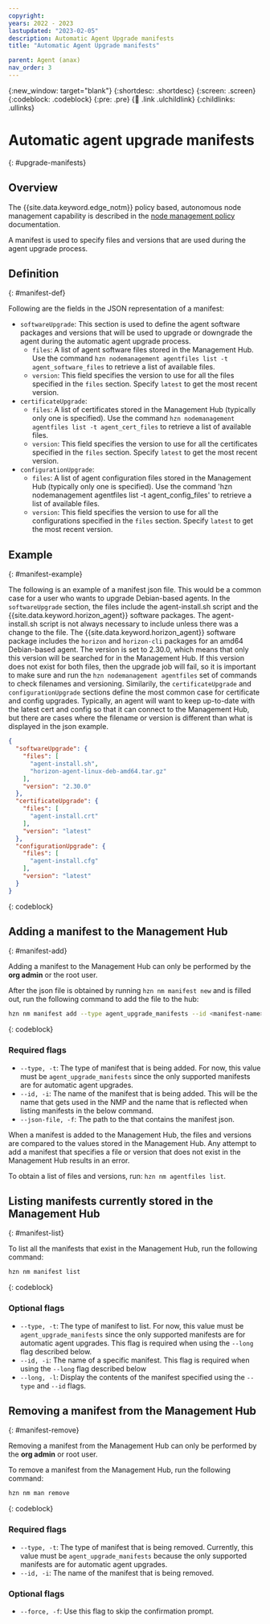 ```yaml
---
copyright:
years: 2022 - 2023
lastupdated: "2023-02-05"
description: Automatic Agent Upgrade manifests
title: "Automatic Agent Upgrade manifests"

parent: Agent (anax)
nav_order: 3
---
```


{:new_window: target="blank"}
{:shortdesc: .shortdesc}
{:screen: .screen}
{:codeblock: .codeblock}
{:pre: .pre}
{:child: .link .ulchildlink}
{:childlinks: .ullinks}

# Automatic agent upgrade manifests
{: #upgrade-manifests}

## Overview

The {{site.data.keyword.edge_notm}} policy based, autonomous node management capability is described in the [node management policy](./node_management_policy.md) documentation.

A manifest is used to specify files and versions that are used during the agent upgrade process.

## Definition
{: #manifest-def}

Following are the fields in the JSON representation of a manifest:

* `softwareUpgrade`: This section is used to define the agent software packages and versions that will be used to upgrade or downgrade the agent during the automatic agent upgrade process.
  * `files`: A list of agent software files stored in the Management Hub. Use the command `hzn nodemanagement agentfiles list -t agent_software_files` to retrieve a list of available files.
  * `version`: This field specifies the version to use for all the files specified in the `files` section. Specify `latest` to get the most recent version.
* `certificateUpgrade`:
  * `files`: A list of certificates stored in the Management Hub (typically only one is specified). Use the command `hzn nodemanagement agentfiles list -t agent_cert_files` to retrieve a list of available files.
  * `version`: This field specifies the version to use for all the certificates specified in the `files` section. Specify `latest` to get the most recent version.
* `configurationUpgrade`:
  * `files`: A list of agent configuration files stored in the Management Hub (typically only one is specified). Use the command 'hzn nodemanagement agentfiles list -t agent_config_files' to retrieve a list of available files.
  * `version`: This field specifies the version to use for all the configurations specified in the `files` section. Specify `latest` to get the most recent version.

## Example
{: #manifest-example}

The following is an example of a manifest json file. This would be a common case for a user who wants to upgrade Debian-based agents. In the `softwareUpgrade` section, the files include the agent-install.sh script and the {{site.data.keyword.horizon_agent}} software packages. The agent-install.sh script is not always necessary to include unless there was a change to the file.  The {{site.data.keyword.horizon_agent}} software package includes the `horizon` and `horizon-cli` packages for an amd64 Debian-based agent. The version is set to 2.30.0, which means that only this version will be searched for in the Management Hub. If this version does not exist for both files, then the upgrade job will fail, so it is important to make sure and run the `hzn nodemanagement agentfiles` set of commands to check filenames and versioning. Similarily, the `certificateUpgrade` and `configurationUpgrade` sections define the most common case for certificate and config upgrades. Typically, an agent will want to keep up-to-date with the latest cert and config so that it can connect to the Management Hub, but there are cases where the filename or version is different than what is displayed in the json example.

```json
{
  "softwareUpgrade": {
    "files": [
      "agent-install.sh",
      "horizon-agent-linux-deb-amd64.tar.gz"
    ],
    "version": "2.30.0"
  },
  "certificateUpgrade": {
    "files": [
      "agent-install.crt"
    ],
    "version": "latest"
  },
  "configurationUpgrade": {
    "files": [
      "agent-install.cfg"
    ],
    "version": "latest"
  }
}
```
{: codeblock}

## Adding a manifest to the Management Hub
{: #manifest-add}

Adding a manifest to the Management Hub can only be performed by the **org admin** or the root user.

After the json file is obtained by running `hzn nm manifest new` and is filled out, run the following command to add the file to the hub:

```bash
hzn nm manifest add --type agent_upgrade_manifests --id <manifest-name> --json-file <path-to-manifest>
```
{: codeblock}

### Required flags

* `--type, -t`: The type of manifest that is being added. For now, this value must be `agent_upgrade_manifests` since the only supported manifests are for automatic agent upgrades.
* `--id, -i`: The name of the manifest that is being added. This will be the name that gets used in the NMP and the name that is reflected when listing manifests in the below command.
* `--json-file, -f`: The path to the that contains the manifest json.

When a manifest is added to the Management Hub, the files and versions are compared to the values stored in the Management Hub. Any attempt to add a manifest that specifies a file or version that does not exist in the Management Hub results in an error.

To obtain a list of files and versions, run: `hzn nm agentfiles list`.

## Listing manifests currently stored in the Management Hub
{: #manifest-list}

To list all the manifests that exist in the Management Hub, run the following command:

```bash
hzn nm manifest list
```
{: codeblock}

### Optional flags

* `--type, -t`: The type of manifest to list. For now, this value must be `agent_upgrade_manifests` since the only supported manifests are for automatic agent upgrades. This flag is required when using the `--long` flag described below.
* `--id, -i`: The name of a specific manifest. This flag is required when using the `--long` flag described below
* `--long, -l`: Display the contents of the manifest specified using the `--type` and `--id` flags.

## Removing a manifest from the Management Hub
{: #manifest-remove}

Removing a manifest from the Management Hub can only be performed by the **org admin** or root user.

To remove a manifest from the Management Hub, run the following command:

```bash
hzn nm man remove
```
{: codeblock}

### Required flags

* `--type, -t`: The type of manifest that is being removed. Currently, this value must be `agent_upgrade_manifests` because the only supported manifests are for automatic agent upgrades.
* `--id, -i`: The name of the manifest that is being removed.

### Optional flags

* `--force, -f`: Use this flag to skip the confirmation prompt.
